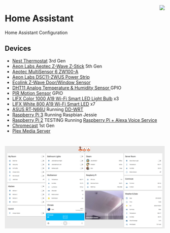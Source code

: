 <a href="https://home-assistant.io"> <img src="https://home-assistant.io/images/supported_brands/home-assistant.png" align="right" /> </a>
# Home Assistant
Home Assistant Configuration

## Devices
- [Nest Thermostat](http://amzn.to/2bwRVA4) 3rd Gen
- [Aeon Labs Aeotec Z-Wave Z-Stick](http://amzn.to/2c0VcXt) 5th Gen
- [Aeotec MultiSensor 6 ZW100-A](http://amzn.to/2bNo4Ud)
- [Aeon Labs DSC11-ZWUS Power Strip](http://amzn.to/2bwSb1D)
- [Ecolink Z-Wave Door/Window Sensor](http://amzn.to/2bwTiyC)
- [DHT11 Analog Temperature & Humidity Sensor ](http://amzn.to/2bEx3FC) GPIO
- [PIR Motion Sensor](http://amzn.to/2bEwAU3) GPIO
- [LIFX Color 1000 A19 Wi-Fi Smart LED Light Bulb](http://amzn.to/2c5PDqe) x3
- [LIFX White 800 A19 Wi-Fi Smart LED](http://amzn.to/2bNfwKq) x7
- [ASUS RT-N66U](http://amzn.to/2c5PTVV) Running [DD-WRT](https://www.dd-wrt.com/site/)
- [Raspberry Pi 3](http://amzn.to/2c5PiE0) Running Raspbian Jessie
- [Raspberry Pi 2](http://amzn.to/2bNprmb) TESTING Running [Raspberry Pi + Alexa Voice Service](https://github.com/amzn/alexa-avs-raspberry-pi)
- [Chromecast](https://www.google.com/chromecast) 1st Gen
- [Plex Media Server](https://www.plex.tv/)

# ![pageres](screenshot.jpg)

